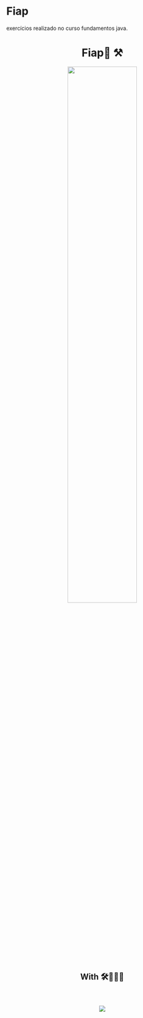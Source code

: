 # Fiap
exercícios realizado no curso fundamentos java.


<h1  align="center">Fiap📑 ⚒</H1>

  <div align="center">
<img src="https://dbabrasil.net.br/wp-content/uploads/2018/09/fiap-300x157.png" style="width: 60%;">
 

</div>


<h2  align="center"> With 🛠👩🏽‍💻 <h2>
<br>
<table align="center" style=" width: 60%" >
  
     
<div align="center">
  <img  src="https://img.shields.io/badge/Java-ED8B00?style=for-the-badge&logo=java&logoColor=white">
 
</div>

<br>

